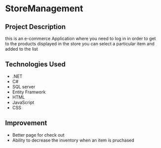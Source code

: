 # StoreManagement

## Project Description 
this is an e-commerce Application where you need to log in in order to get to the products displayed in the store 
you can select a particular item and added to the list 

## Technologies Used 
* .NET 
* C# 
* SQL server
* Entity Framwork 
* HTML 
* JavaScript 
* CSS

## Improvement 
* Better page for check out 
* Ability to decrease the inventory when an item is pruchased 

